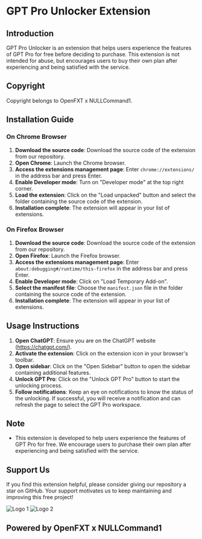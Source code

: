 # GPT Pro Unlocker Extension

## Introduction
GPT Pro Unlocker is an extension that helps users experience the features of GPT Pro for free before deciding to purchase. This extension is not intended for abuse, but encourages users to buy their own plan after experiencing and being satisfied with the service.

## Copyright
Copyright belongs to OpenFXT x NULLCommand1.

## Installation Guide

### On Chrome Browser
1. **Download the source code**: Download the source code of the extension from our repository.
2. **Open Chrome**: Launch the Chrome browser.
3. **Access the extensions management page**: Enter `chrome://extensions/` in the address bar and press Enter.
4. **Enable Developer mode**: Turn on "Developer mode" at the top right corner.
5. **Load the extension**: Click on the "Load unpacked" button and select the folder containing the source code of the extension.
6. **Installation complete**: The extension will appear in your list of extensions.

### On Firefox Browser
1. **Download the source code**: Download the source code of the extension from our repository.
2. **Open Firefox**: Launch the Firefox browser.
3. **Access the extensions management page**: Enter `about:debugging#/runtime/this-firefox` in the address bar and press Enter.
4. **Enable Developer mode**: Click on "Load Temporary Add-on".
5. **Select the manifest file**: Choose the `manifest.json` file in the folder containing the source code of the extension.
6. **Installation complete**: The extension will appear in your list of extensions.

## Usage Instructions
1. **Open ChatGPT**: Ensure you are on the ChatGPT website (https://chatgpt.com/).
2. **Activate the extension**: Click on the extension icon in your browser's toolbar.
3. **Open sidebar**: Click on the "Open Sidebar" button to open the sidebar containing additional features.
4. **Unlock GPT Pro**: Click on the "Unlock GPT Pro" button to start the unlocking process.
5. **Follow notifications**: Keep an eye on notifications to know the status of the unlocking. If successful, you will receive a notification and can refresh the page to select the GPT Pro workspace.

## Note
- This extension is developed to help users experience the features of GPT Pro for free. We encourage users to purchase their own plan after experiencing and being satisfied with the service.

## Support Us
If you find this extension helpful, please consider giving our repository a star on GitHub. Your support motivates us to keep maintaining and improving this free project!

![Logo 1](https://openfxt.vercel.app/images/favicon.png)
![Logo 2](https://openfxt.vercel.app/images/brand.png)

## Powered by OpenFXT x NULLCommand1
